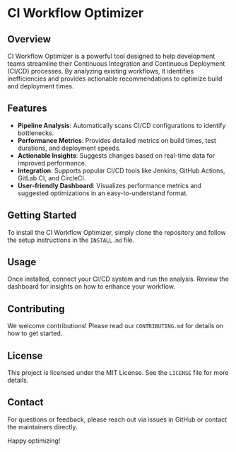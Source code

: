 # CI Workflow Optimizer

## Overview
CI Workflow Optimizer is a powerful tool designed to help development teams streamline their Continuous Integration and Continuous Deployment (CI/CD) processes. By analyzing existing workflows, it identifies inefficiencies and provides actionable recommendations to optimize build and deployment times.

## Features
- **Pipeline Analysis**: Automatically scans CI/CD configurations to identify bottlenecks.
- **Performance Metrics**: Provides detailed metrics on build times, test durations, and deployment speeds.
- **Actionable Insights**: Suggests changes based on real-time data for improved performance.
- **Integration**: Supports popular CI/CD tools like Jenkins, GitHub Actions, GitLab CI, and CircleCI.
- **User-friendly Dashboard**: Visualizes performance metrics and suggested optimizations in an easy-to-understand format.

## Getting Started
To install the CI Workflow Optimizer, simply clone the repository and follow the setup instructions in the `INSTALL.md` file.

## Usage
Once installed, connect your CI/CD system and run the analysis. Review the dashboard for insights on how to enhance your workflow.

## Contributing
We welcome contributions! Please read our `CONTRIBUTING.md` for details on how to get started.

## License
This project is licensed under the MIT License. See the `LICENSE` file for more details.

## Contact
For questions or feedback, please reach out via issues in GitHub or contact the maintainers directly.

Happy optimizing!